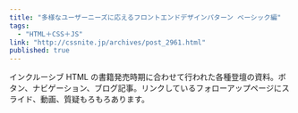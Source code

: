 ```yaml
---
title: "多様なユーザーニーズに応えるフロントエンドデザインパターン ベーシック編"
tags:
  - "HTML＋CSS＋JS"
link: "http://cssnite.jp/archives/post_2961.html"
published: true
---
```


インクルーシブ HTML の書籍発売時期に合わせて行われた各種登壇の資料。ボタン、ナビゲーション、ブログ記事。リンクしているフォローアップページにスライド、動画、質疑もろもろあります。

